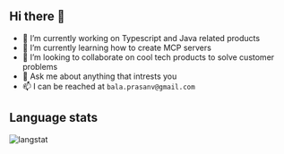 ## Hi there 👋

- 🔭 I’m currently working on Typescript and Java related products
- 🌱 I’m currently learning how to create MCP servers 
- 🤼 I’m looking to collaborate on cool tech products to solve customer problems
- 💬 Ask me about anything that intrests you
- 📫 I can be reached at `bala.prasanv@gmail.com`


## **Language stats**

![langstat](https://github-readme-stats.vercel.app/api/top-langs/?username=prasanvb&size_weight=0.5&count_weight=0&layout=compact)

